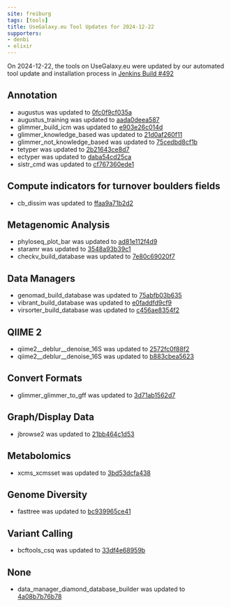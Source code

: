 ```yaml
---
site: freiburg
tags: [tools]
title: UseGalaxy.eu Tool Updates for 2024-12-22
supporters:
- denbi
- elixir
---
```


On 2024-12-22, the tools on UseGalaxy.eu were updated by our automated tool update and installation process in [Jenkins Build #492](https://build.galaxyproject.eu/job/usegalaxy-eu/job/install-tools/#492/)


## Annotation

- augustus was updated to [0fc0f9cf035a](https://toolshed.g2.bx.psu.edu/view/bgruening/augustus/0fc0f9cf035a)
- augustus_training was updated to [aada0deea587](https://toolshed.g2.bx.psu.edu/view/bgruening/augustus_training/aada0deea587)
- glimmer_build_icm was updated to [e903e26c014d](https://toolshed.g2.bx.psu.edu/view/bgruening/glimmer_build_icm/e903e26c014d)
- glimmer_knowledge_based was updated to [21d0af260f11](https://toolshed.g2.bx.psu.edu/view/bgruening/glimmer_knowledge_based/21d0af260f11)
- glimmer_not_knowledge_based was updated to [75cedbd8cf1b](https://toolshed.g2.bx.psu.edu/view/bgruening/glimmer_not_knowledge_based/75cedbd8cf1b)
- tetyper was updated to [2b21643ce8d7](https://toolshed.g2.bx.psu.edu/view/iuc/tetyper/2b21643ce8d7)
- ectyper was updated to [daba54cd25ca](https://toolshed.g2.bx.psu.edu/view/nml/ectyper/daba54cd25ca)
- sistr_cmd was updated to [cf767360ede1](https://toolshed.g2.bx.psu.edu/view/nml/sistr_cmd/cf767360ede1)

## Compute indicators for turnover boulders fields

- cb_dissim was updated to [ffaa9a71b2d2](https://toolshed.g2.bx.psu.edu/view/ecology/cb_dissim/ffaa9a71b2d2)

## Metagenomic Analysis

- phyloseq_plot_bar was updated to [ad81e112f4d9](https://toolshed.g2.bx.psu.edu/view/iuc/phyloseq_plot_bar/ad81e112f4d9)
- staramr was updated to [3548a93b39c1](https://toolshed.g2.bx.psu.edu/view/nml/staramr/3548a93b39c1)
- checkv_build_database was updated to [7e80c69020f7](https://toolshed.g2.bx.psu.edu/view/ufz/checkv_build_database/7e80c69020f7)

## Data Managers

- genomad_build_database was updated to [75abfb03b635](https://toolshed.g2.bx.psu.edu/view/ufz/genomad_build_database/75abfb03b635)
- vibrant_build_database was updated to [e0faddfd9cf9](https://toolshed.g2.bx.psu.edu/view/ufz/vibrant_build_database/e0faddfd9cf9)
- virsorter_build_database was updated to [c456ae8354f2](https://toolshed.g2.bx.psu.edu/view/ufz/virsorter_build_database/c456ae8354f2)

## QIIME 2

- qiime2__deblur__denoise_16S was updated to [2572fc0f88f2](https://toolshed.g2.bx.psu.edu/view/q2d2/qiime2__deblur__denoise_16S/2572fc0f88f2)
- qiime2__deblur__denoise_16S was updated to [b883cbea5623](https://toolshed.g2.bx.psu.edu/view/q2d2/qiime2__deblur__denoise_16S/b883cbea5623)

## Convert Formats

- glimmer_glimmer_to_gff was updated to [3d71ab1562d7](https://toolshed.g2.bx.psu.edu/view/bgruening/glimmer_glimmer_to_gff/3d71ab1562d7)

## Graph/Display Data

- jbrowse2 was updated to [21bb464c1d53](https://toolshed.g2.bx.psu.edu/view/fubar/jbrowse2/21bb464c1d53)

## Metabolomics

- xcms_xcmsset was updated to [3bd53dcfa438](https://toolshed.g2.bx.psu.edu/view/lecorguille/xcms_xcmsset/3bd53dcfa438)

## Genome Diversity

- fasttree was updated to [bc939965ce41](https://toolshed.g2.bx.psu.edu/view/iuc/fasttree/bc939965ce41)

## Variant Calling

- bcftools_csq was updated to [33df4e68959b](https://toolshed.g2.bx.psu.edu/view/iuc/bcftools_csq/33df4e68959b)

## None

- data_manager_diamond_database_builder was updated to [4a08b7b76b78](https://toolshed.g2.bx.psu.edu/view/iuc/data_manager_diamond_database_builder/4a08b7b76b78)


